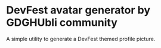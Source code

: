 # DevFest avatar generator by GDGHUbli community

A simple utility to generate a DevFest themed profile picture. 
